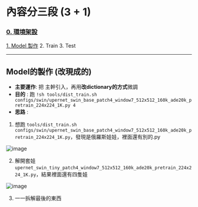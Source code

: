 # 內容分三段 (3 + 1)

### [0. 環境架設](https://github.com/JulianLee310514065/Miscellaneous/blob/main/mmseg/README.md)

[1. Model 製作](https://github.com/JulianLee310514065/Miscellaneous/blob/main/mmseg/Model_with_dataset.md)
2. Train
3. Test

---
## Model的製作 (改現成的)


* **主要運作**: 把 主幹引入，再用**改dictionary的方式**微調
* **目的** : 跑 `!sh tools/dist_train.sh configs/swin/upernet_swin_base_patch4_window7_512x512_160k_ade20k_pretrain_224x224_1K.py 4`
* **思路** :
1. 想跑 `tools/dist_train.sh configs/swin/upernet_swin_base_patch4_window7_512x512_160k_ade20k_pretrain_224x224_1K.py`，發現是俄羅斯娃娃，裡面還有別的.py

![image](https://user-images.githubusercontent.com/101493861/170857368-fa7024fd-1f0a-42cf-ad12-c8c07dfa7695.png)

2. 解開套娃 `upernet_swin_tiny_patch4_window7_512x512_160k_ade20k_pretrain_224x224_1K.py`，結果裡面還有四隻娃

![image](https://user-images.githubusercontent.com/101493861/170857428-f275cbf3-0a1b-4a5e-abce-f785a5081133.png)

3. 一一拆解最後的東西
